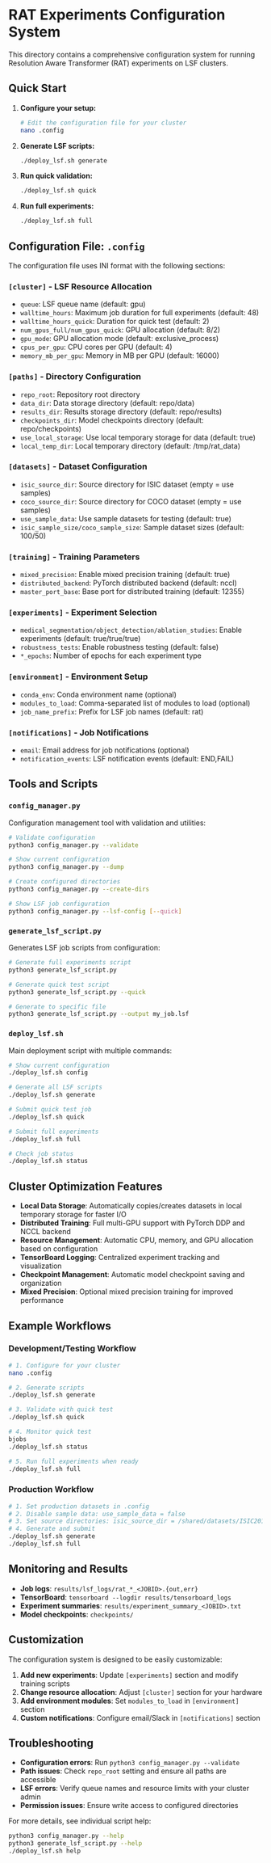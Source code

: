 # RAT Experiments Configuration System

This directory contains a comprehensive configuration system for running Resolution Aware Transformer (RAT) experiments on LSF clusters.

## Quick Start

1. **Configure your setup:**
   ```bash
   # Edit the configuration file for your cluster
   nano .config
   ```

2. **Generate LSF scripts:**
   ```bash
   ./deploy_lsf.sh generate
   ```

3. **Run quick validation:**
   ```bash
   ./deploy_lsf.sh quick
   ```

4. **Run full experiments:**
   ```bash
   ./deploy_lsf.sh full
   ```

## Configuration File: `.config`

The configuration file uses INI format with the following sections:

### `[cluster]` - LSF Resource Allocation
- `queue`: LSF queue name (default: gpu)
- `walltime_hours`: Maximum job duration for full experiments (default: 48)
- `walltime_hours_quick`: Duration for quick test (default: 2)
- `num_gpus_full/num_gpus_quick`: GPU allocation (default: 8/2)
- `gpu_mode`: GPU allocation mode (default: exclusive_process)
- `cpus_per_gpu`: CPU cores per GPU (default: 4)
- `memory_mb_per_gpu`: Memory in MB per GPU (default: 16000)

### `[paths]` - Directory Configuration
- `repo_root`: Repository root directory
- `data_dir`: Data storage directory (default: repo/data)
- `results_dir`: Results storage directory (default: repo/results)
- `checkpoints_dir`: Model checkpoints directory (default: repo/checkpoints)
- `use_local_storage`: Use local temporary storage for data (default: true)
- `local_temp_dir`: Local temporary directory (default: /tmp/rat_data)

### `[datasets]` - Dataset Configuration
- `isic_source_dir`: Source directory for ISIC dataset (empty = use samples)
- `coco_source_dir`: Source directory for COCO dataset (empty = use samples)
- `use_sample_data`: Use sample datasets for testing (default: true)
- `isic_sample_size/coco_sample_size`: Sample dataset sizes (default: 100/50)

### `[training]` - Training Parameters
- `mixed_precision`: Enable mixed precision training (default: true)
- `distributed_backend`: PyTorch distributed backend (default: nccl)
- `master_port_base`: Base port for distributed training (default: 12355)

### `[experiments]` - Experiment Selection
- `medical_segmentation/object_detection/ablation_studies`: Enable experiments (default: true/true/true)
- `robustness_tests`: Enable robustness testing (default: false)
- `*_epochs`: Number of epochs for each experiment type

### `[environment]` - Environment Setup
- `conda_env`: Conda environment name (optional)
- `modules_to_load`: Comma-separated list of modules to load (optional)
- `job_name_prefix`: Prefix for LSF job names (default: rat)

### `[notifications]` - Job Notifications
- `email`: Email address for job notifications (optional)
- `notification_events`: LSF notification events (default: END,FAIL)

## Tools and Scripts

### `config_manager.py`
Configuration management tool with validation and utilities:
```bash
# Validate configuration
python3 config_manager.py --validate

# Show current configuration
python3 config_manager.py --dump

# Create configured directories
python3 config_manager.py --create-dirs

# Show LSF job configuration
python3 config_manager.py --lsf-config [--quick]
```

### `generate_lsf_script.py`
Generates LSF job scripts from configuration:
```bash
# Generate full experiments script
python3 generate_lsf_script.py

# Generate quick test script
python3 generate_lsf_script.py --quick

# Generate to specific file
python3 generate_lsf_script.py --output my_job.lsf
```

### `deploy_lsf.sh`
Main deployment script with multiple commands:
```bash
# Show current configuration
./deploy_lsf.sh config

# Generate all LSF scripts
./deploy_lsf.sh generate

# Submit quick test job
./deploy_lsf.sh quick

# Submit full experiments
./deploy_lsf.sh full

# Check job status
./deploy_lsf.sh status
```

## Cluster Optimization Features

- **Local Data Storage**: Automatically copies/creates datasets in local temporary storage for faster I/O
- **Distributed Training**: Full multi-GPU support with PyTorch DDP and NCCL backend
- **Resource Management**: Automatic CPU, memory, and GPU allocation based on configuration
- **TensorBoard Logging**: Centralized experiment tracking and visualization
- **Checkpoint Management**: Automatic model checkpoint saving and organization
- **Mixed Precision**: Optional mixed precision training for improved performance

## Example Workflows

### Development/Testing Workflow
```bash
# 1. Configure for your cluster
nano .config

# 2. Generate scripts
./deploy_lsf.sh generate

# 3. Validate with quick test
./deploy_lsf.sh quick

# 4. Monitor quick test
bjobs
./deploy_lsf.sh status

# 5. Run full experiments when ready
./deploy_lsf.sh full
```

### Production Workflow
```bash
# 1. Set production datasets in .config
# 2. Disable sample data: use_sample_data = false
# 3. Set source directories: isic_source_dir = /shared/datasets/ISIC2018
# 4. Generate and submit
./deploy_lsf.sh generate
./deploy_lsf.sh full
```

## Monitoring and Results

- **Job logs**: `results/lsf_logs/rat_*_<JOBID>.{out,err}`
- **TensorBoard**: `tensorboard --logdir results/tensorboard_logs`
- **Experiment summaries**: `results/experiment_summary_<JOBID>.txt`
- **Model checkpoints**: `checkpoints/`

## Customization

The configuration system is designed to be easily customizable:

1. **Add new experiments**: Update `[experiments]` section and modify training scripts
2. **Change resource allocation**: Adjust `[cluster]` section for your hardware
3. **Add environment modules**: Set `modules_to_load` in `[environment]` section
4. **Custom notifications**: Configure email/Slack in `[notifications]` section

## Troubleshooting

- **Configuration errors**: Run `python3 config_manager.py --validate`
- **Path issues**: Check `repo_root` setting and ensure all paths are accessible
- **LSF errors**: Verify queue names and resource limits with your cluster admin
- **Permission issues**: Ensure write access to configured directories

For more details, see individual script help:
```bash
python3 config_manager.py --help
python3 generate_lsf_script.py --help
./deploy_lsf.sh help
```